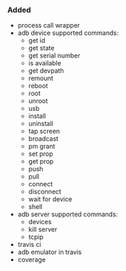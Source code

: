### Added

- process call wrapper
- adb device supported commands:
	- get id 
  - get state
  - get serial number
  - is available
  - get devpath
  - remount
  - reboot
  - root
  - unroot
  - usb
  - install
  - uninstall
  - tap screen
  - broadcast
  - pm grant
  - set prop
  - get prop
  - push
  - pull
  - connect
  - disconnect
  - wait for device
  - shell
- adb server supported commands:
  - devices
  - kill server
  - tcpip
- travis ci
- adb emulator in travis
- coverage
